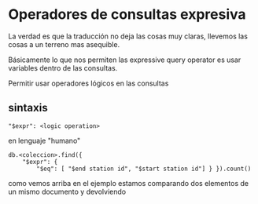 # Operadores de consultas expresiva
La verdad es que la traducción no deja las cosas muy claras, llevemos las cosas a un terreno mas asequible.

Básicamente lo que nos permiten las expressive query operator es usar variables dentro de las consultas.

Permitir usar operadores lógicos en las consultas

## sintaxis
`"$expr": <logic operation>`

en lenguaje "humano"

```mongo
db.<coleccion>.find({ 
	"$expr": { 
		"$eq": [ "$end station id", "$start station id"] } }).count()
```

como vemos arriba en el ejemplo estamos comparando dos elementos de un mismo documento y devolviendo 


